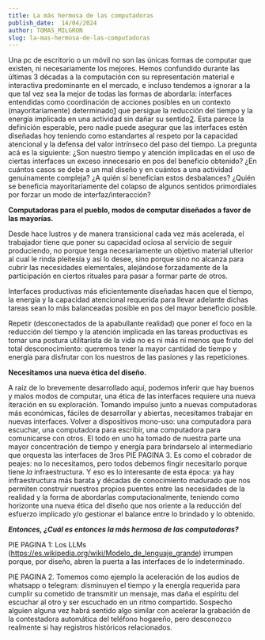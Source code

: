```yaml
---
title: La más hermosa de las computadoras
publish_date:  14/04/2024
author: TOMAS_MILGRON
slug: la-mas-hermosa-de-las-computadoras
---
```


Una pc de escritorio o un móvil no son las únicas formas de computar que existen, ni necesariamente los mejores. Hemos confundido durante las últimas 3 décadas a la computación con su representación material e interactiva predominante en el mercado, e incluso tendemos a ignorar a la que tal vez sea la mejor de todas las formas de abordarla: interfaces entendidas como coordinación de acciones posibles en un contexto (mayoritariamente) determinado[1](notion://www.notion.so/talleroliva/La-m-s-hermosa-de-las-computadoras-49003196fb8349a5a2ca63256593deb6#footnote-1) que persigue la reducción del tiempo y la energía implicada en una actividad sin dañar su sentido[2](notion://www.notion.so/talleroliva/La-m-s-hermosa-de-las-computadoras-49003196fb8349a5a2ca63256593deb6#footnote-2). Esta parece la definición esperable, pero nadie puede asegurar que las interfaces estén diseñadas hoy teniendo como estandartes al respeto por la capacidad atencional y la defensa del valor intrínseco del paso del tiempo. La pregunta acá es la siguiente: ¿Son nuestro tiempo y atención implicadas en el uso de ciertas interfaces un exceso innecesario en pos del beneficio obtenido? ¿En cuántos casos se debe a un mal diseño y en cuántos a una actividad genuinamente compleja? ¿A quién *si* benefician estos desbalances? ¿Quién se beneficia mayoritariamente del colapso de algunos sentidos primordiales por forzar un modo de interfaz/interacción?

**Computadoras para el pueblo, modos de computar diseñados a favor de las mayorías.**

Desde hace lustros y de manera transicional cada vez más acelerada, el trabajador tiene que poner su capacidad ociosa al servicio de seguir produciendo, no porque tenga necesariamente un objetivo material ulterior al cual le rinda pleitesía y así lo desee, sino porque sino no alcanza para cubrir las necesidades elementales, alejándose forzadamente de la participación en ciertos rituales para pasar a formar parte de otros.

Interfaces productivas más eficientemente diseñadas hacen que el tiempo, la energía y la capacidad atencional requerida para llevar adelante dichas tareas sean lo más balanceadas posible en pos del mayor beneficio posible.

Repetir (desconectados de la apabullante realidad) que poner el foco en la reducción del tiempo y la atención implicada en las tareas productivas es tomar una postura utilitarista de la vida no es ni más ni menos que fruto del total desconocimiento: queremos tener la mayor cantidad de tiempo y energía para disfrutar con los nuestros de las pasiones y las repeticiones.

**Necesitamos una nueva ética del diseño.**

A raíz de lo brevemente desarrollado aquí, podemos inferir que hay buenos y malos modos de computar, una ética de las interfaces requiere una nueva iteración en su exploración. Tomando impulso junto a nuevas computadoras más económicas, fáciles de desarrollar y abiertas, necesitamos trabajar en nuevas interfaces. Volver a dispositivos mono-uso: una computadora para escuchar, una computadora para escribir, una computadora para comunicarse con otros. El todo en uno ha tomado de nuestra parte una mayor concentración de tiempo y energía para brindarselo al intermediario que orquesta las interfaces de 3ros PIE PAGINA 3. Es como el cobrador de peajes: no lo necesitamos, pero todos debemos fingir necesitarlo porque tiene *la* infraestructura. Y eso es lo interesante de esta época: ya hay infraestructura más barata y décadas de conocimiento madurado que nos permiten construir nuestros propios puentes entre las necesidades de la realidad y la forma de abordarlas computacionalmente, teniendo como horizonte una nueva ética del diseño que nos oriente a la reducción del esfuerzo implicado y/o gestionar el balance entre lo brindado y lo obtenido.

***Entonces, ¿Cuál es entonces la más hermosa de las computadoras?***

PIE PAGINA 1: Los LLMs (https://es.wikipedia.org/wiki/Modelo_de_lenguaje_grande) irrumpen porque, por diseño, abren la puerta a las interfaces de lo indeterminado.

PIE PAGINA 2. Tomemos como ejemplo la aceleración de los audios de whatsapp o telegram: disminuyen el tiempo y la energía requerida para cumplir su cometido de transmitir un mensaje, mas daña el espíritu del escuchar al otro y ser escuchado en un ritmo compartido. Sospecho alguien alguna vez habrá sentido algo similar con acelerar la grabación de la contestadora automática del teléfono hogareño, pero desconozco realmente si hay registros históricos relacionados.